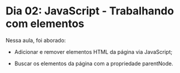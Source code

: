 # Dia 02: JavaScript - Trabalhando com elementos

Nessa aula, foi aborado:
- Adicionar e remover elementos HTML da página via JavaScript;

- Buscar os elementos da página com a propriedade parentNode.

